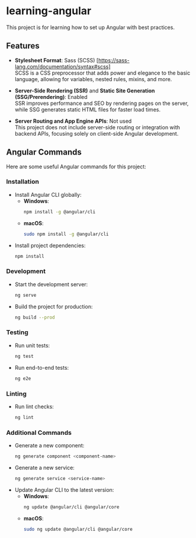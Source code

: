 # learning-angular

This project is for learning how to set up Angular with best practices.

## Features
- **Stylesheet Format**: Sass (SCSS) [https://sass-lang.com/documentation/syntax#scss]  
  SCSS is a CSS preprocessor that adds power and elegance to the basic language, allowing for variables, nested rules, mixins, and more.

- **Server-Side Rendering (SSR)** and **Static Site Generation (SSG/Prerendering)**: Enabled  
  SSR improves performance and SEO by rendering pages on the server, while SSG generates static HTML files for faster load times.

- **Server Routing and App Engine APIs**: Not used  
  This project does not include server-side routing or integration with backend APIs, focusing solely on client-side Angular development.

## Angular Commands

Here are some useful Angular commands for this project:

### Installation
- Install Angular CLI globally:
  - **Windows**:
    ```bash
    npm install -g @angular/cli
    ```
  - **macOS**:
    ```bash
    sudo npm install -g @angular/cli
    ```
- Install project dependencies:
  ```bash
  npm install
  ```

### Development
- Start the development server:
  ```bash
  ng serve
  ```
- Build the project for production:
  ```bash
  ng build --prod
  ```

### Testing
- Run unit tests:
  ```bash
  ng test
  ```
- Run end-to-end tests:
  ```bash
  ng e2e
  ```

### Linting
- Run lint checks:
  ```bash
  ng lint
  ```

### Additional Commands
- Generate a new component:
  ```bash
  ng generate component <component-name>
  ```
- Generate a new service:
  ```bash
  ng generate service <service-name>
  ```
- Update Angular CLI to the latest version:
  - **Windows**:
    ```bash
    ng update @angular/cli @angular/core
    ```
  - **macOS**:
    ```bash
    sudo ng update @angular/cli @angular/core
    ```
